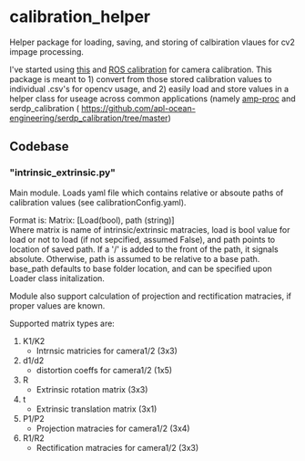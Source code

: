 # calibration_helper
Helper package for loading, saving, and storing of calbiration vlaues for cv2 impage processing. 

I've started using [this](https://github.com/apl-ocean-engineering/stereo-calibration) and [ROS calibration](http://wiki.ros.org/camera_calibration) for camera calibration. This package is meant to 1) convert from those stored calibration values to individual .csv's for opencv usage, and 2) easily load and store values in a helper class for useage across common applications (namely [amp-proc](https://github.com/apl-ocean-engineering/amp-proc) and serdp_calibration (
https://github.com/apl-ocean-engineering/serdp_calibration/tree/master)
## Codebase

### "intrinsic_extrinsic.py"
Main module. Loads yaml file which contains relative or absoute paths of calibration values (see calibrationConfig.yaml).  

Format is: Matrix: [Load(bool), path (string)]  
Where matrix is name of intrinsic/extrinsic matracies, load is bool value for load or not to load (if not sepcified, assumed False), and path points to location of saved path. If a '/' is added to the front of the path, it signals absolute. Otherwise, path is assumed to be relative to a base path. base_path defaults to base folder location, and can be specified upon Loader class initalization.  

Module also support calculation of projection and rectification matracies, if proper values are known.  


Supported matrix types are:  
1. K1/K2
   * Intrnsic matricies for camera1/2 (3x3)
2. d1/d2
   * distortion coeffs for camera1/2 (1x5)
3. R
   * Extrinsic rotation matrix (3x3)
4. t
   * Extrinsic translation matrix (3x1)
5. P1/P2
   * Projection matracies for camera1/2 (3x4)
5. R1/R2
   * Rectification matracies for camera1/2 (3x3)
